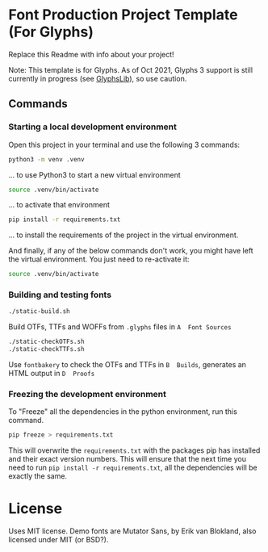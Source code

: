 # Font Production Project Template (For Glyphs)
Replace this Readme with info about your project!

Note: This template is for Glyphs. As of Oct 2021, Glyphs 3 support is still currently in progress (see [GlyphsLib](https://github.com/googlefonts/glyphsLib)), so use caution.

## Commands
### Starting a local development environment
Open this project in your terminal and use the following 3 commands:
```bash
python3 -m venv .venv
```
... to use Python3 to start a new virtual environment

```bash
source .venv/bin/activate
```
... to activate that environment

```bash
pip install -r requirements.txt
```
... to install the requirements of the project in the virtual environment. 

And finally, if any of the below commands don't work, you might have left the virtual environment. You just need to re-activate it:
```bash
source .venv/bin/activate
```

### Building and testing fonts
```bash
./static-build.sh
```
Build OTFs, TTFs and WOFFs from `.glyphs` files in `A  Font Sources`

```bash
./static-checkOTFs.sh
./static-checkTTFs.sh
```
Use `fontbakery` to check the OTFs and TTFs in `B  Builds`, generates an HTML output in `D  Proofs`

### Freezing the development environment
To "Freeze" all the dependencies in the python environment, run this command. 
```bash
pip freeze > requirements.txt
```
This will overwrite the `requirements.txt` with the packages pip has installed and their exact version numbers. This will ensure that the next time you need to run `pip install -r requirements.txt`, all the dependencies will be exactly the same.

# License
Uses MIT license. Demo fonts are Mutator Sans, by Erik van Blokland, also licensed under MIT (or BSD?).